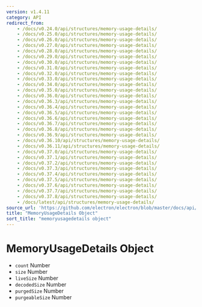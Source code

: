 ```yaml
---
version: v1.4.11
category: API
redirect_from:
    - /docs/v0.24.0/api/structures/memory-usage-details/
    - /docs/v0.25.0/api/structures/memory-usage-details/
    - /docs/v0.26.0/api/structures/memory-usage-details/
    - /docs/v0.27.0/api/structures/memory-usage-details/
    - /docs/v0.28.0/api/structures/memory-usage-details/
    - /docs/v0.29.0/api/structures/memory-usage-details/
    - /docs/v0.30.0/api/structures/memory-usage-details/
    - /docs/v0.31.0/api/structures/memory-usage-details/
    - /docs/v0.32.0/api/structures/memory-usage-details/
    - /docs/v0.33.0/api/structures/memory-usage-details/
    - /docs/v0.34.0/api/structures/memory-usage-details/
    - /docs/v0.35.0/api/structures/memory-usage-details/
    - /docs/v0.36.0/api/structures/memory-usage-details/
    - /docs/v0.36.3/api/structures/memory-usage-details/
    - /docs/v0.36.4/api/structures/memory-usage-details/
    - /docs/v0.36.5/api/structures/memory-usage-details/
    - /docs/v0.36.6/api/structures/memory-usage-details/
    - /docs/v0.36.7/api/structures/memory-usage-details/
    - /docs/v0.36.8/api/structures/memory-usage-details/
    - /docs/v0.36.9/api/structures/memory-usage-details/
    - /docs/v0.36.10/api/structures/memory-usage-details/
    - /docs/v0.36.11/api/structures/memory-usage-details/
    - /docs/v0.37.0/api/structures/memory-usage-details/
    - /docs/v0.37.1/api/structures/memory-usage-details/
    - /docs/v0.37.2/api/structures/memory-usage-details/
    - /docs/v0.37.3/api/structures/memory-usage-details/
    - /docs/v0.37.4/api/structures/memory-usage-details/
    - /docs/v0.37.5/api/structures/memory-usage-details/
    - /docs/v0.37.6/api/structures/memory-usage-details/
    - /docs/v0.37.7/api/structures/memory-usage-details/
    - /docs/v0.37.8/api/structures/memory-usage-details/
    - /docs/latest/api/structures/memory-usage-details/
source_url: 'https://github.com/electron/electron/blob/master/docs/api/structures/memory-usage-details.md'
title: "MemoryUsageDetails Object"
sort_title: "memoryusagedetails object"
---
```


# MemoryUsageDetails Object

* `count` Number
* `size` Number
* `liveSize` Number
* `decodedSize` Number
* `purgedSize` Number
* `purgeableSize` Number
